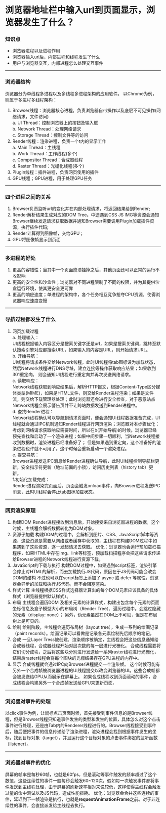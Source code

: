 # 浏览器地址栏中输入url到页面显示，浏览器发生了什么？
### 知识点
* 浏览器进程以及进程作用
* 浏览器输入url后，内部进程和线程发生了什么
* 用户与浏览器交互，内部进程怎么处理交互事件
---
### 浏览器结构
浏览器分为单线程多进程以及多线程多进程架构的应用软件。
以Chrome为例，则属于多进程多线程架构：

1. Browser线程：浏览器核心进程，负责浏览器自带操作以及底层不可见操作(网络请求，文件访问)   
        a. UI Thread：控制浏览器上的按钮及输入框   
        b. Network Thread：处理网络请求   
        c. Storage Thread：控制文件等的访问
2. Render线程：渲染进程，负责一个t内的显示工作   
        a. Main Thread：主线程   
        b. Work Thread：工作线程(多个)   
        c. Compositor Thread：合成器线程   
        d. Raster Thread：光栅化线程(多个)   
3. Plugin线程：插件进程，负责网页使用的插件   
4. GPU线程；GPU进程，用于处理GPU任务   
---
### 四个进程之间的关系
1. Browser负责监听url的变化并在内部处理请求，将返回结果给到Render;
2. Render解析结果生成对应的DOM Tree，中途遇到CSS JS IMG等资源会通知Browser继续发送请求获取数据并通知Browser需要调用Plugin加载插件资源，执行插件代码;
3. Render计算得到图像帧，交给GPU；
4. GPU将图像帧显示到页面
---
### 多进程的好处
1. 更高的容错性；当其中一个页面崩溃挂掉之后，其他页面还可以正常的运行不收影响
2. 更高的安全性和沙盒性；浏览器对不同进程限制了不同的权限，并为其提供沙盒运行环境，使其更安全更可靠
3. 更高的响应速度；单进程的架构中，各个任务相互竞争抢夺CPU资源，使得浏览器响应速度变慢
---
### 导航过程都发生了什么
1. 网页加载过程   
    a. 处理输入：   
    UI线程根据输入内容区分是搜索关键字还是url，如果是搜索关键词，跳转至默认搜索引擎对应都搜索URL，如果输入的内容是URL，则开始请求URL。   
    b. 开始导航：   
    UI线程将请求条件交给Network线程，此时UI线程将tab图标设为加载状态，然后Network线程进行DNS寻址，建立连接等操作获取响应结果；如果收到301重定向， 则会通知UI线程进行重定向并再次发送网络请求。   
    c. 读取响应：   
    Network线程获取到响应结果后，解析HTTP报文，根据Content-Type区分媒体类型(MIME)，如果是HTML文件，则交给Render进程渲染；如果是文件流，则交给下载管理器处理；此时浏览器还会进行安全检查，对于恶意站点Network线程会展示警告页并不让跨站数据发送到Render进程中。   
    d. 查找Render进程：   
    Network线程确认可以导航到请求页面时，便会通知UI线程数据准备完成，UI线程就会通过IPC机制通知Render线程进行网页渲染；浏览器对本步骤优化：考虑到网络请求获取响应需要时间，所以在b(开始导航)的时候，浏览器已经预先查找和启动了一个渲染进程；如果中间步骤一切顺利，当Network线程接收到数据时，渲染进程已经准备好了；
    但是如果遇到重定向，这个准备好的渲染进程也许就不可用了，这个时候会重新启动一个渲染进程。    
    e. 提交导航：   
    Browser进程发送IPC消息给Render进程确认导航，此时UI线程控制导航栏更新，安全指示符更新（地址前面的小锁），访问历史列表（history tab）更新。   
    f.初始化加载完成：   
    Render进程渲染完页面后，页面会触发onload事件，向Browser进程发送IPC消息，此时UI线程会停止tab图标加载状态。
---
### 网页渲染原理
1. 构建DOM
    Render进程接收到消息后，开始接受来自浏览器进程的数据，这个时候，主线程会解析数据转化为DOM对象。
2. 资源子加载
    构建DOM的过程中，会解析到图片、CSS、JavaScript脚本等资源，这些资源是需要从网络或者缓存中获取的，主线程在构建DOM过程中如果遇到了这些资源，逐一发起请求去获取。
    优化：浏览器也会运行预加载扫描程序，如果HTML中存在img、link等标签，预加载扫描程序会把这些请求传递给Browser进程的Network线程进行资源下载。
3. JavaScript的下载与执行
    构建DOM过程中，如果遇到script标签，渲染引擎会停止对HTML的解析，而去加载执行JS代码，原因在于JS代码可能会改变DOM的结构
    不过也可以在script标签上添加了 async 或 defer 等属性，浏览器会异步的加载和执行JS代码，而不会阻塞渲染。
4. 样式计算
    主线程根据CSS样式选择器计算出的每个DOM元素应该具备的具体样式（浏览器提供默认样式）。
5. 布局
    主线程会遍历DOM 及相关元素的计算样式，构建出包含每个元素的页面坐标信息及盒子模型大小的布局树（Render Tree），遍历过程中，会跳过隐藏的元素（display: none）；
    另外，伪元素虽然在DOM上不可见，但是在布局树上是可见的。
6. 绘制
    绘制阶段，主线程会遍历布局树（layout tree），生成一系列的绘画记录（paint records）。绘画记录可以看做是记录各元素绘制先后顺序的笔记。
7. 合成
    一旦Layer Tress被创建，渲染顺序被确定，主线程会把这些信息通知给合成器线程，合成器线程开始对层次数的每一层进行光栅化。
    合成线程需要将它们切分成块，之后将这些块分别进行发送给一系列raster线程进行光栅化，结束后raster线程会将每个图块的光栅结果存在GPU进程的内存中。
8. 显示
    合成线程就会通过IPC向Browser进程提交一个渲染帧。
    这个时候可能有另外一个合成帧被浏览器进程的UI线程提交以改变浏览器的UI。这些合成帧都会被发送给GPU从而展示在屏幕上。
    如果合成线程收到页面滚动的事件，合成线程会构建另外一个合成帧发送给GPU来更新页面。
---
### 浏览器对事件的处理
以click事件为例，让鼠标点击页面时候，首先接受到事件信息的是Browser线程，但是Browser线程只知道事件发生的类型和发生的位置，具体怎么对这个点击事件进行处理，还是由Tab内的Renderer线程进行的。Browser线程接受到事件后，随后便把事件的信息传递给了渲染进程，渲染进程会找到根据事件发生的坐标，找到目标对象（target），并且运行这个目标对象的点击事件绑定的监听函数（listener）。   

---
### 浏览器对事件的优化
屏幕的帧率是每秒60帧，也就是60fps，但是滚动等事件触发的频率超过了这个数值，这些连续性的事件一般每秒会触发60~120次，假如每一次触发事件都将事件发送到主线程处理，由于屏幕的刷新速率相对来说较低，这样使得主线程会触发过量的命中测试以及JS代码，造成性能损耗。
优化：浏览器会合并这些连续的事件，延迟到下一帧渲染是执行，也就是**requestAnimationFrame**之前。对于非连续性的事件，会直接派发给主线程去执行。